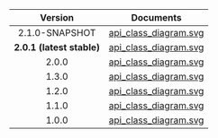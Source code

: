 | Version | Documents |
|:---:|---|
| 2.1.0-SNAPSHOT | [api_class_diagram.svg](2.1.0-SNAPSHOT/api_class_diagram.svg)<br/> |
| **2.0.1 (latest stable)** | [api_class_diagram.svg](latest-stable/api_class_diagram.svg)<br/> |
| 2.0.0 | [api_class_diagram.svg](2.0.0/api_class_diagram.svg)<br/> |
| 1.3.0 | [api_class_diagram.svg](1.3.0/api_class_diagram.svg)<br/> |
| 1.2.0 | [api_class_diagram.svg](1.2.0/api_class_diagram.svg)<br/> |
| 1.1.0 | [api_class_diagram.svg](1.1.0/api_class_diagram.svg)<br/> |
| 1.0.0 | [api_class_diagram.svg](1.0.0/api_class_diagram.svg)<br/> |
